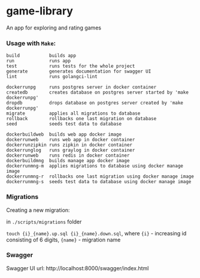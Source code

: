 # game-library
An app for exploring and rating games

### Usage with `Make`:
    build           builds app
    run             runs app
    test            runs tests for the whole project
    generate        generates documentation for swagger UI
    lint            runs golangci-lint

    dockerrunpg     runs postgres server in docker container
    createdb        creates database on postgres server started by 'make dockerrunpg'
    dropdb          drops database on postgres server created by 'make dockerrunpg'
    migrate         applies all migrations to database
    rollback        rollbacks one last migration on database
    seed            seeds test data to database

    dockerbuildweb  builds web app docker image
    dockerrunweb    runs web app in docker container
    dockerrunzipkin runs zipkin in docker container
    dockerrunglog   runs graylog in docker container
    dockerrunweb    runs redis in docker container
    dockerbuildmng  builds manage app docker image
    dockerrunmng-m  applies migrations to database using docker manage image
    dockerrunmng-r  rollbacks one last migration using docker manage image
    dockerrunmng-s  seeds test data to database using docker manage image

### Migrations
Creating a new migration:

in `./scripts/migrations` folder

`touch {i}_{name}.up.sql {i}_{name}.down.sql`, where
`{i}` - increasing id consisting of 6 digits,
`{name}` - migration name

### Swagger
Swagger UI url: http://localhost:8000/swagger/index.html
